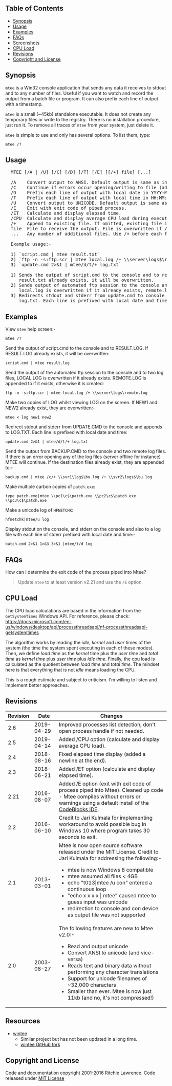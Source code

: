 ## Table of Contents

* [Synopsis](#synopsis)
* [Usage](#usage)
* [Examples](#examples)
* [FAQs](#faqs)
* [Screenshots](#screenshots)
* [CPU Load](#cpu-load)
* [Revisions](#revisions)
* [Copyright and License](#copyright-and-license)

## Synopsis<a name="synopsis"></a>

`mtee` is a Win32 console application that sends any data it receives to stdout and to any number of files. Useful if you want to watch and record the output from a batch file or program. It can also prefix each line of output with a timestamp.

`mtee` is a small (~45kb) standalone executable. It does not create any temporary files or write to the registry. There is no installation procedure, just run it. To remove all traces of `mtee` from your system, just delete it.

`mtee` is simple to use and only has several options. To list them, type:

```batch
mtee /?
```

## Usage<a name="usage"></a>

<pre>
  MTEE [/A | /U] [/C] [/D] [/T] [/E] [[/+] file] [...]

  /A    Convert output to ANSI. Default output is same as input.
  /C    Continue if errors occur opening/writing to file (advanced users only).
  /D    Prefix each line of output with local date in YYYY-MM-DD format.
  /T    Prefix each line of output with local time in HH:MM:SS.MSS format.
  /U    Convert output to UNICODE. Default output is same as input.
  /E    Exit with exit code of piped process.
  /ET   Calculate and display elapsed time.
  /CPU  Calculate and display average CPU load during execution.
  /+    Append to existing file. If omitted, existing file is overwritten.
  file  File to receive the output. File is overwritten if /+ not specified.
  ...   Any number of additional files. Use /+ before each file to append.

  Example usage:-

  1) `script.cmd | mtee result.txt`
  2) `ftp -n -s:ftp.scr | mtee local.log /+ \\server\logs$\remote.log`
  3) `update.cmd 2>&1 | mtee/d/t/+ log.txt`

  1) Sends the output of script.cmd to the console and to result.log. If
     result.txt already exists, it will be overwritten.
  2) Sends output of automated ftp session to the console and two log files,
     local.log is overwritten if it already exists, remote.log is appended to.
  3) Redirects stdout and stderr from update.cmd to console and appends to
     log.txt. Each line is prefixed with local date and time.
</pre>

## Examples<a name="examples"></a>

View `mtee` help screen:-

```batch
mtee /?
````

Send the output of script.cmd to the console and to RESULT.LOG. If RESULT.LOG already exists, it will be overwritten:

```batch
script.cmd | mtee result.log
```

Send the output of the automated ftp session to the console and to two log files, LOCAL.LOG is overwritten if it already exists. REMOTE.LOG is appended to if it exists, otherwise it is created:

```batch
ftp -n -s:ftp.scr | mtee local.log /+ \\server\logs\remote.log
```

Make two copies of LOG whilst viewing LOG on the screen. If NEW1 and NEW2 already exist, they are overwritten:-

```batch
mtee < log new1 new2
```

Redirect stdout and stderr from UPDATE.CMD to the console and appends to LOG.TXT. Each line is prefixed with local date and time:

```batch
update.cmd 2>&1 | mtee/d/t/+ log.txt
```

Send the output from BACKUP.CMD to the console and two remote log files. If there is an error opening any of the log files (server offline for instance) MTEE will continue. If the destination files already exist, they are appended to:-

```batch
backup.cmd | mtee /c/+ \\svr1\log$\bu.log /+ \\svr2\logs$\bu.log
```

Make multiple carbon copies of `patch.exe`:

```batch
type patch.exe|mtee \\pc1\c$\patch.exe \\pc2\c$\patch.exe \\pc3\c$\patch.exe
```

Make a unicode log of `HFNETCHK`:

```batch
hfnetchk|mtee/u log
```

Display stdout on the console, and stderr on the console and also to a log file with each line of stderr prefixed with local date and time:-

```batch
batch.cmd 2>&1 1>&3 3>&1 |mtee/t/d log
```

## FAQs<a name="faqs"></a>

How can I determine the exit code of the process piped into Mtee?

> Update `mtee` to at least version v2.21 and use the `/E` option.

## CPU Load<a name="cpu-load"></a>

The CPU load calculations are based in the information from the ```GetSystemTimes``` Windows API.
For reference, please check: https://docs.microsoft.com/en-us/windows/desktop/api/processthreadsapi/nf-processthreadsapi-getsystemtimes

The algorithm works by reading the *idle*, *kernel* and *user* times of the system (the time the system spent executing in each of these modes). Then, we define *load time* as the *kernel* time plus the *user time* and *total time* as *kernel time* plus *user time* plus *idle time*. Finally, the cpu load is calculated as the quotient between *load time* and *total time*. The mindset here is that everything that is not *idle* means loading the CPU.

This is a rough estimate and subject to criticism. I'm willing to listen and implement better approaches.

## Revisions<a name="revisions"></a>

Revision | Date | Changes
---|---|---
2.6 | 2019-04-29 | Improved processes list detection; don't open process handle if not needed.
2.5 | 2019-04-14 | Added /CPU option (calculate and display average CPU load).
2.4 | 2018-08-16 | Fixed elapsed time display (added a newline at the end).
2.3 | 2018-06-21 | Added /ET option (calculate and display elapsed time).
2.21 | 2016-08-07 | Added /E option (exit with exit code of process piped into Mtee). Cleaned up code - Mtee compiles without errors or warnings using a default install of the [CodeBlocks IDE](http://www.codeblocks.org/).
2.2 | 2016-06-10 | Credit to Jari Kulmala for implementing workaround to avoid possible bug in Windows 10 where program takes 30 seconds to exit.
2.1 | 2013-03-01 | Mtee is now open source software released under the MIT License. Credit to Jari Kulmala for addressing the following:-<ul><li>mtee is now Windows 8 compatible</li><li>mtee assumed all files < 4GB</li><li>echo "t013\|mtee /u con" entered a continuous loop</li><li>"echo x x x x \| mtee" caused mtee to guess input was unicode</li><li>redirection to console and con device as output file was not supported</li></ul>
2.0 | 2003-08-27 | The following features are new to Mtee v2.0:-<ul><li>Read and output unicode</li><li>Convert ANSI to unicode (and vice-versa)</li><li>Reads text and binary data without performing any character translations</li><li>Support for unicode filenames of ~32,000 characters</li><li>Smaller than ever. Mtee is now just 11kb (and no, it's not compressed!)</li></ul>

## Resources

* [wintee](https://code.google.com/archive/p/wintee/)
   - Similar project but has not been updated in a long time.
   - [wintee GitHub fork](https://github.com/WinLAFS/wintee)

## Copyright and License<a name="copyright-and-license"></a>

Code and documentation copyright 2001-2016 Ritchie Lawrence. Code released under [MIT License](https://github.com/ritchielawrence/mtee/blob/master/LICENSE.txt)
